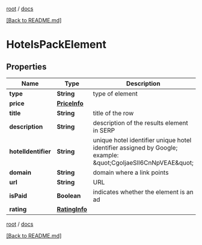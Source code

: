 [root](./../ "root") / [docs](./ "docs")

[[Back to README.md]](./../README.md "[Back to README.md]")

# HotelsPackElement

## Properties

| Name | Type | Description | Notes |
|------------ | ------------- | ------------- | -------------|
|**type** | **String** | type of element |  [optional] |
|**price** | [**PriceInfo**](PriceInfo.md) |  |  [optional] |
|**title** | **String** | title of the row |  [optional] |
|**description** | **String** | description of the results element in SERP |  [optional] |
|**hotelIdentifier** | **String** | unique hotel identifier unique hotel identifier assigned by Google; example: \&quot;CgoIjaeSlI6CnNpVEAE\&quot; |  [optional] |
|**domain** | **String** | domain where a link points |  [optional] |
|**url** | **String** | URL |  [optional] |
|**isPaid** | **Boolean** | indicates whether the element is an ad |  [optional] |
|**rating** | [**RatingInfo**](RatingInfo.md) |  |  [optional] |

[root](./../ "root") / [docs](./ "docs")

[[Back to README.md]](./../README.md "[Back to README.md]")